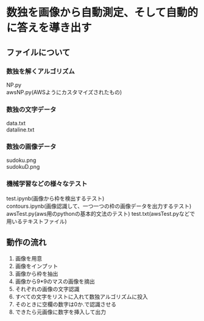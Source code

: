 # 数独を画像から自動測定、そして自動的に答えを導き出す


## ファイルについて
### 数独を解くアルゴリズム
NP.py  
awsNP.py(AWSようにカスタマイズされたもの)

### 数独の文字データ
data.txt  
dataline.txt

### 数独の画像データ
sudoku.png  
sudokuD.png

### 機械学習などの様々なテスト
test.ipynb(画像から枠を検出するテスト)  
contours.ipynb(画像認識して、一つ一つの枠の画像データを出力するテスト)
awsTest.py(aws用のpythonの基本的文法のテスト)
test.txt(awsTest.pyなどで用いるテキストファイル)

## 動作の流れ
1. 画像を用意
2. 画像をインプット
3. 画像から枠を抽出
4. 画像から9*9のマスの画像を摘出
5. それぞれの画像の文字認識
6. すべての文字をリストに入れて数独アルゴリズムに投入
 6. そのときに空欄の数字は0か.で認識させる
7. できたら元画像に数字を挿入して出力